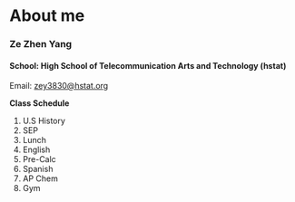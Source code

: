 # About me

### Ze Zhen Yang

#### School: High School of Telecommunication Arts and Technology (hstat)  
Email: zey3830@hstat.org

**Class Schedule**

1. U.S History  
2. SEP  
3. Lunch  
4. English  
5. Pre-Calc  
6. Spanish  
7. AP Chem  
8. Gym